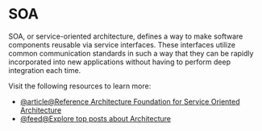 # SOA

SOA, or service-oriented architecture, defines a way to make software components reusable via service interfaces. These interfaces utilize common communication standards in such a way that they can be rapidly incorporated into new applications without having to perform deep integration each time.

Visit the following resources to learn more:

- [@article@Reference Architecture Foundation for Service Oriented Architecture](http://docs.oasis-open.org/soa-rm/soa-ra/v1.0/soa-ra.html)
- [@feed@Explore top posts about Architecture](https://app.daily.dev/tags/architecture?ref=roadmapsh)
